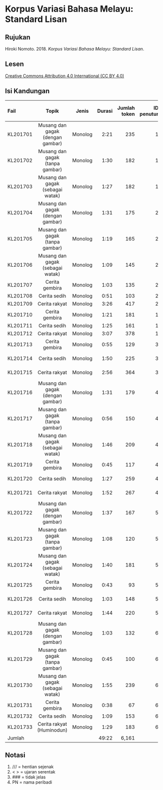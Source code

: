 # Korpus Variasi Bahasa Melayu: Standard Lisan
## Rujukan
Hiroki Nomoto. 2018. _Korpus Variasi Bahasa Melayu: Standard Lisan_.

## Lesen
[Creative Commons Attribution 4.0 International (CC BY 4.0)](https://creativecommons.org/licenses/by-nc-nd/4.0/deed.ms)

## Isi Kandungan
|Fail    |Topik                            |Jenis    |Durasi|Jumlah token|ID penutur|Tempat asal penutur|
|:-------|:-------------------------------:|:-------:|-----:|-----------:|---------:|:-----------------:|
|KL201701|Musang dan gagak (dengan gambar) |Monolog  |  2:21|         235|1         |Johor              |
|KL201702|Musang dan gagak (tanpa gambar)  |Monolog  |  1:30|         182|1         |Johor              |
|KL201703|Musang dan gagak (sebagai watak) |Monolog  |  1:27|         182|1         |Johor              |
|KL201704|Musang dan gagak (dengan gambar) |Monolog  |  1:31|         175|2         |Johor              |
|KL201705|Musang dan gagak (tanpa gambar)  |Monolog  |  1:19|         165|2         |Johor              |
|KL201706|Musang dan gagak (sebagai watak) |Monolog  |  1:09|         145|2         |Johor              |
|KL201707|Cerita gembira                   |Monolog  |  1:03|         135|2         |Johor              |
|KL201708|Cerita sedih                     |Monolog  |  0:51|         103|2         |Johor              |
|KL201709|Cerita rakyat                    |Monolog  |  3:26|         417|2         |Johor              |
|KL201710|Cerita gembira                   |Monolog  |  1:21|         181|1         |Johor              |
|KL201711|Cerita sedih                     |Monolog  |  1:25|         161|1         |Johor              |
|KL201712|Cerita rakyat                    |Monolog  |  3:07|         378|1         |Johor              |
|KL201713|Cerita gembira                   |Monolog  |  0:55|         129|3         |Kuala Lumpur       |
|KL201714|Cerita sedih                     |Monolog  |  1:50|         225|3         |Kuala Lumpur       |
|KL201715|Cerita rakyat                    |Monolog  |  2:56|         364|3         |Kuala Lumpur       |
|KL201716|Musang dan gagak (dengan gambar) |Monolog  |  1:31|         179|4         |Negeri Sembilan    |
|KL201717|Musang dan gagak (tanpa gambar)  |Monolog  |  0:56|         150|4         |Negeri Sembilan    |
|KL201718|Musang dan gagak (sebagai watak) |Monolog  |  1:46|         209|4         |Negeri Sembilan    |
|KL201719|Cerita gembira                   |Monolog  |  0:45|         117|4         |Negeri Sembilan    |
|KL201720|Cerita sedih                     |Monolog  |  1:27|         259|4         |Negeri Sembilan    |
|KL201721|Cerita rakyat                    |Monolog  |  1:52|         267|4         |Negeri Sembilan    |
|KL201722|Musang dan gagak (dengan gambar) |Monolog  |  1:37|         167|5         |Negeri Sembilan    |
|KL201723|Musang dan gagak (tanpa gambar)  |Monolog  |  1:08|         120|5         |Negeri Sembilan    |
|KL201724|Musang dan gagak (sebagai watak) |Monolog  |  1:40|         181|5         |Negeri Sembilan    |
|KL201725|Cerita gembira                   |Monolog  |  0:43|          93|5         |Negeri Sembilan    |
|KL201726|Cerita sedih                     |Monolog  |  1:03|         148|5         |Negeri Sembilan    |
|KL201727|Cerita rakyat                    |Monolog  |  1:44|         220|5         |Negeri Sembilan    |
|KL201728|Musang dan gagak (dengan gambar) |Monolog  |  1:03|         132|6         |Sabah              |
|KL201729|Musang dan gagak (tanpa gambar)  |Monolog  |  0:45|         100|6         |Sabah              |
|KL201730|Musang dan gagak (sebagai watak) |Monolog  |  1:55|         239|6         |Sabah              |
|KL201731|Cerita gembira                   |Monolog  |  0:38|          67|6         |Sabah              |
|KL201732|Cerita sedih                     |Monolog  |  1:09|         153|6         |Sabah              |
|KL201733|Cerita rakyat (Huminodun)        |Monolog  |  1:29|         183|6         |Sabah              |
|Jumlah  |                                 |         | 49:22|       6,161|          |                   |

## Notasi

1. /// = hentian sejenak
1. < > = ujaran serentak
1. \#\#\# = tidak jelas
1. PN = nama peribadi
